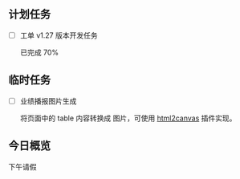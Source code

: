 ## 计划任务

- [ ] 工单 v1.27 版本开发任务

  已完成 70%

## 临时任务

- [ ] 业绩播报图片生成

  将页面中的 table 内容转换成 图片，可使用 [html2canvas](https://github.com/niklasvh/html2canvas/) 插件实现。

## 今日概览

下午请假
